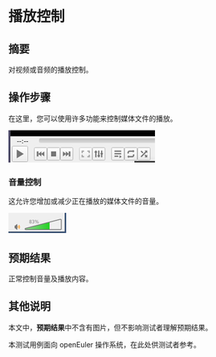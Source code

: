# 播放控制

## 摘要

对视频或音频的播放控制。

## 操作步骤

在这里，您可以使用许多功能来控制媒体文件的播放。

![播放控制](./img/播放控制.png)

### 音量控制

这允许您增加或减少正在播放的媒体文件的音量。

![音量控制](./img/音量控制.png)

## 预期结果

正常控制音量及播放内容。

## 其他说明

本文中，**预期结果**中不含有图片，但不影响测试者理解预期结果。

本测试用例面向 openEuler 操作系统，在此处供测试者参考。
